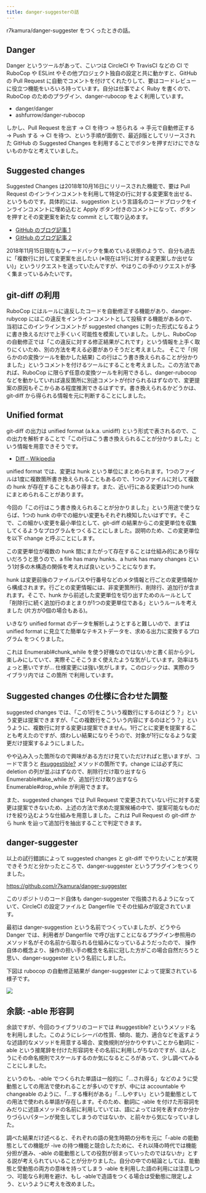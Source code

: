 ```yaml
---
title: danger-suggesterの話
---
```


r7kamura/danger-suggester をつくったときの話。

## Danger

Danger というツールがあって、こいつは CircleCI や TravisCI などの CI で RuboCop や ESLint やその他プロジェクト独自の設定と共に動かすと、GitHub の Pull Request に自動でコメントを付けてくれたりして、要はコードレビューに役立つ機能をいろいろ持っています。自分は仕事でよく Ruby を書くので、RuboCop のためのプラグイン、danger-rubocop をよく利用しています。

- danger/danger
- ashfurrow/danger-rubocop

しかし、Pull Request を出す → CI を待つ → 怒られる → 手元で自動修正する → Push する → CI を待つ、という手順が面倒で、最近β版としてリリースされた GitHub の Suggested Changes を利用することでボタンを押すだけにできないものかなと考えていました。

## Suggested changes

Suggested Changes は2018年10月16日にリリースされた機能で、要は Pull Request のインラインコメントを利用して特定の行に対する変更案を出せる、というものです。具体的には、suggestion という言語名のコードブロックをインラインコメントに埋め込むと Apply ボタン付きのコメントになって、ボタンを押すとその変更案を新たな commit として取り込めます。

- [GitHub のブログ記事 1][1]
- [GitHub のブログ記事 2][2]

2018年11月15日現在もフィードバックを集めている状態のようで、自分も過去に「複数行に対して変更案を出したい (※現在は1行に対する変更案しか出せない)」というリクエストを送っていたんですが、やはりこの手のリクエストが多く集まっているみたいです。

## git-diff の利用

RuboCop にはルールに違反したコードを自動修正する機能があり、danger-rubycop にはこの違反をインラインコメントとして投稿する機能があるので、当初はこのインラインコメントが suggested changes に則った形式になるように書き換えるだけで上手くいく可能性を模索していました。しかし、RuboCop の自動修正では「この違反に対する修正結果がこれです」という情報を上手く取りにくいため、別の方法を考える必要がありそうだと考えました。
そこで「(何らかのの変換ツールを動かした結果) この行はこう書き換えられることが分かりました」というコメントを付けるツールにすることを考えました。この方法であれば、RuboCop に限らず任意の変換ツールを利用できるし、danger-rubocop などを動かしていれば違反箇所に別途コメントが付けられるはずなので、変更提案の原因もそこからある程度推測できるはずです。書き換えられるかどうかは、git-diff から得られる情報を元に判断することにしました。

## Unified format

git-diff の出力は unified format (a.k.a. unidiff) という形式で表されるので、この出力を解析することで「この行はこう書き換えられることが分かりました」という情報を用意できそうです。

- [Diff - Wikipedia][3]

unified format では、変更は hunk という単位にまとめられます。1つのファイルは1度に複数箇所書き換えられることもあるので、1つのファイルに対して複数の hunk が存在することもあり得ます。また、近い行にある変更は1つの hunk にまとめられることがあります。

今回の「この行はこう書き換えられることが分かりました」という用途で使うならば、1つの hunk の中での細かい変更もそれぞれ検知したいはずです。そこで、この細かい変更を最小単位として、git-diff の結果からこの変更単位を収集してくるようなプログラムをつくることにしました。説明のため、この変更単位を以下 change と呼ぶことにします。

この変更単位が複数の hunk 間にまたがって存在することは仕組み的にあり得ないだろうと思うので、a file has many hunks、a hunk has many changes という1対多の木構造の関係を考えれば良いということになります。

hunk は変更前後のファイルパスや行番号などのメタ情報と行ごとの変更情報から構成されます。行ごとの変更情報には、非変更箇所行、削除行、追加行が含まれます。そこで、hunk から前述した変更単位を切り出すためのルールとして「削除行に続く追加行のまとまりが1つの変更単位である」というルールを考えました (片方が0個の場合もある)。

いきなり unified format のデータを解析しようとすると難しいので、まずは unified format に見立てた簡単なテキストデータを、求める出力に変換するプログラム をつくりました。

これは Enumerabl#chunk_while を使う好機なのではないかと書く前から少し楽しみにしていて、実際そこそこうまく使えたような気がしています。効率はちょっと悪いですが... 仕様変更には強い気がします。このロジックは、実際のライブラリ内では この箇所 で利用しています。

## Suggested changes の仕様に合わせた調整

suggested changes では、「この1行をこういう複数行にするのはどう？」という変更は提案できますが、「この複数行をこういう内容にするのはどう？」というように、複数行に対する変更は提案できません。1行ごとに変更を提案することも考えたのですが、煩わしい結果になりそうので、対象が1行になるような変更だけ提案するようにしました。

やや込み入った箇所なので興味がある方だけ見ていただければと思いますが、コードで言うと [#suggestible?][4] メソッドの箇所です。change には必ず先に deletion の列が並ぶはずなので、削除行だけ取り出すなら Enumerable#take_while が、追加行だけ取り出すなら Enumerable#drop_while が利用できます。

また、suggested changes では Pull Request で変更されていない行に対する変更は提案できないため、上述の方法で求めた提案候補の中で、提案可能なものだけを絞り込むような仕組みを用意しました。これは Pull Request の git-diff から hunk を辿って追加行を抽出することで判定できます。

## danger-suggester

以上の試行錯誤によって suggested changes と git-diff でやりたいことが実現できそうだと分かったところで、danger-suggester というプラグインをつくりました。

https://github.com/r7kamura/danger-suggester

このリポジトリのコード自体も danger-suggester で指摘されるようになっていて、CircleCI の設定ファイルと Dangerfile でその仕組みが設定されています。

最初は danger-suggestion という名前でつくっていましたが、どうやら Danger では、利用者が Dangerfile で呼び出すことになるプラグイン参照用のメソッド名がその名前から取られる仕組みになっているようだったので、 操作自体の概念より、操作の担い手の概念を名前に冠した方がこの場合自然だろうと思い、danger-suggester という名前にしました。

下図は rubocop の自動修正結果が danger-suggester によって提案されている様子です。

![](/images/2018-11-15-danger-suggester.png)

## 余談: -able 形容詞

余談ですが、今回のライブラリのコードでは #suggestible? というメソッド名を利用しました。このようにレシーバの性質、傾向、能力、適合などを返すような述語的なメソッドを用意する場合、変換規則が分かりやすいことから動詞に -able という接尾辞を付けた形容詞をその名前に利用しがちなのですが、ほんとうにその命名規則でスケールするのか気になるところがあって、少し調べてみることにしました。

というのも、-able でつくられた単語は一般的に「...され得る」などのように受動態としての用法で使われることが多いのですが、中には accountable や changeable のように、「...する権利がある」「...しやすい」という能動態としての用法で使われる単語が存在します。そのため、動詞に -able を付けた形容詞をみだりに述語メソッドの名前に利用していては、語によっては何を表すのか分かりづらいパターンが発生してしまうのではないか、と前々から気になっていました。

調べた結果だけ述べると、それぞれの語の発生時期の分布を元に「-able の能動態としての機能が -ive の持つ機能と競合したために、それ以降の時代では機能分担が進み、-able の能動態としての役割が弱まっていったのではないか」とする説が考えられていいることが分かりました。自分の中での結論としては、能動態と受動態の両方の意味を持ってしまう -able を利用した語の利用には注意しつつ、可能なら利用を避け、もし -ableで造語をつくる場合は受動態に限定しよう、というように考えを改めました。

[1]: https://github.blog/changelog/2018-10-16-suggested-changes/
[2]: https://github.blog/2018-11-01-suggested-changes-update/
[3]: https://ja.wikipedia.org/wiki/Diff
[4]: https://github.com/r7kamura/danger-suggester/blob/79a3fb0904ce15b45dcbb756349bd584175a5148/lib/danger/suggester/change.rb#L23-L26
